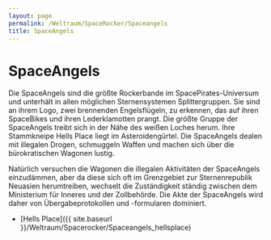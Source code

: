 ```yaml
---
layout: page
permalink: /Weltraum/SpaceRocker/Spaceangels
title: SpaceAngels
---
```


# SpaceAngels

Die SpaceAngels sind die größte Rockerbande im SpacePirates-Universum und unterhält in allen möglichen Sternensystemen Splittergruppen. Sie sind an ihrem Logo, zwei brennenden Engelsflügeln, zu erkennen, das auf ihren SpaceBikes und ihren Lederklamotten prangt. Die größte Gruppe der SpaceAngels treibt sich in der Nähe des weißen Loches herum. Ihre Stammkneipe Hells Place liegt im Asteroidengürtel. Die SpaceAngels dealen mit illegalen Drogen, schmuggeln Waffen und machen sich über die bürokratischen Wagonen lustig.

Natürlich versuchen die Wagonen die illegalen Aktivitäten der SpaceAngels einzudämmen, aber da diese sich oft im Grenzgebiet zur Sternenrepublik Neuasien herumtreiben, wechselt die Zuständigkeit ständig zwischen dem Ministerium für Inneres und der Zollbehörde. Die Akte der SpaceAngels wird daher von Übergabeprotokollen und -formularen dominiert.

- [Hells Place]({{ site.baseurl }}/Weltraum/Spacerocker/Spaceangels_hellsplace)

